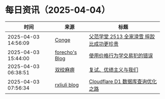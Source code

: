 ﻿# 每日资讯（2025-04-04）

|时间|来源|标题|
|---|---|---|
|2025-04-03 14:56:09|[Conge](https://conge.github.io/feed.xml)|[父范学堂 2513 全家滑雪 摔跤比成功更珍贵](https://conge.livingwithfcs.org/2025/04/03/NewDaddy-ski/)|
|2025-04-03 15:44:00|[forecho's Blog](http://blog.forecho.com/atom.xml)|[使用价格行为学交易犯的错误](https://blog.forecho.com/use-price-action-trading-i-made-mistakes.html)|
|2025-04-03 06:38:51|[双绞麻痹](https://numb.tech/atom.xml)|[复试、优绩主义与我们](https://numb.tech/2025/04/03/offroad/)|
|2025-04-03 07:56:34|[rxliuli blog](https://blog.rxliuli.com/atom.xml)|[Cloudflare D1 数据库查询优化之路](https://blog.rxliuli.com/p/8b37a7e055664884b0c83014edb89e78/)|
